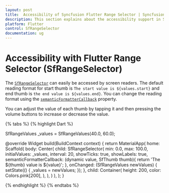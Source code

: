 ```yaml
---
layout: post
title:  Accessibility of Syncfusion Flutter Range Selector | Syncfusion
description: This section explains about the accessibility support in Syncfusion Flutter SfRangeSelector widget in Flutter.
platform: Flutter
control: SfRangeSelector
documentation: ug
---
```


# Accessibility with Flutter Range Selector (SfRangeSelector)

The [`SfRangeSelector`](https://pub.dev/documentation/syncfusion_flutter_sliders/latest/sliders/SfRangeSelector-class.html) can easily be accessed by screen readers. The default reading format for start thumb is `The start value is ${values.start}` and end thumb is `the end value is ${values.end}`. You can change the reading format using the [`semanticFormatterCallback`](https://pub.dev/documentation/syncfusion_flutter_sliders/latest/sliders/SfRangeSelector/semanticFormatterCallback.html) property.

You can adjust the value of each thumb by tapping it and then pressing the volume buttons to increase or decrease the value.

{% tabs %}
{% highlight Dart %}

SfRangeValues _values = SfRangeValues(40.0, 60.0);

@override
Widget build(BuildContext context) {
   return MaterialApp(
      home: Scaffold(
          body: Center(
            child: SfRangeSelector(
              min: 0.0,
              max: 100.0,
              initialValues: _values,
              interval: 20,
              showTicks: true,
              showLabels: true,
              semanticFormatterCallback: (dynamic value, SfThumb thumb){
                return 'The ${thumb} value is ${value}';
              },
              onChanged: (SfRangeValues newValues) {
                setState(() {
                  _values = newValues;
                });
              },
              child: Container(
                height: 200,
                color: Colors.pink[200],
              ),
            ),
          )
      ),
   );
}

{% endhighlight %}
{% endtabs %}
